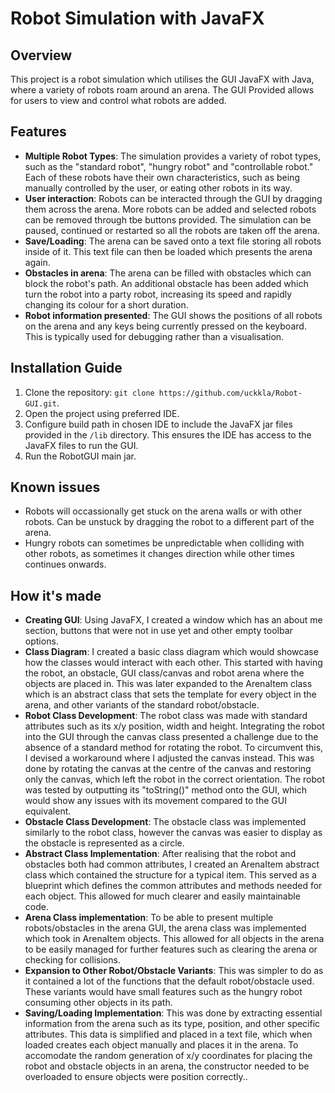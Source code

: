 # Robot Simulation with JavaFX

## Overview
This project is a robot simulation which utilises the GUI JavaFX with Java, where a variety of robots roam around an arena.
The GUI Provided allows for users to view and control what robots are added.

## Features
- **Multiple Robot Types**: The simulation provides a variety of robot types, such as the "standard robot", "hungry robot" and "controllable robot." Each of these robots have their own characteristics, such as being manually controlled by the user, or eating other robots in its way.
- **User interaction**: Robots can be interacted through the GUI by dragging them across the arena. More robots can be added and selected robots can be removed through tbe buttons provided. The simulation can be paused, continued or restarted so all the robots are taken off the arena.
- **Save/Loading**: The arena can be saved onto a text file storing all robots inside of it. This text file can then be loaded which presents the arena again.
- **Obstacles in arena**: The arena can be filled with obstacles which can block the robot's path. An additional obstacle has been added which turn the robot into a party robot, increasing its speed and rapidly changing its colour for a short duration.
- **Robot information presented**: The GUI shows the positions of all robots on the arena and any keys being currently pressed on the keyboard. This is typically used for debugging rather than a visualisation.

## Installation Guide
1. Clone the repository: `git clone https://github.com/uckkla/Robot-GUI.git`.
2. Open the project using preferred IDE.
3. Configure build path in chosen IDE to include the JavaFX jar files provided in the `/lib` directory. This ensures the IDE has access to the JavaFX files to run the GUI.
4. Run the RobotGUI main jar.

## Known issues
- Robots will occassionally get stuck on the arena walls or with other robots. Can be unstuck by dragging the robot to a different part of the arena.
- Hungry robots can sometimes be unpredictable when colliding with other robots, as sometimes it changes direction while other times continues onwards.

## How it's made
- **Creating GUI**: Using JavaFX, I created a window which has an about me section, buttons that were not in use yet and other empty toolbar options.
- **Class Diagram**: I created a basic class diagram which would showcase how the classes would interact with each other. This started with having the robot, an obstacle, GUI class/canvas and robot arena where the objects are placed in. This was later expanded to the ArenaItem class which is an abstract class that sets the template for every object in the arena, and other variants of the standard robot/obstacle.
- **Robot Class Development**: The robot class was made with standard attributes such as its x/y position, width and height. Integrating the robot into the GUI through the canvas class presented a challenge due to the absence of a standard method for rotating the robot. To circumvent this, I devised a workaround where I adjusted the canvas instead. This was done by rotating the canvas at the centre of the canvas and restoring only the canvas, which left the robot in the correct orientation. The robot was tested by outputting its "toString()" method onto the GUI, which would show any issues with its movement compared to the GUI equivalent.
- **Obstacle Class Development**: The obstacle class was implemented similarly to the robot class, however the canvas was easier to display as the obstacle is represented as a circle.
- **Abstract Class Implementation**: After realising that the robot and obstacles both had common attributes, I created an ArenaItem abstract class which contained the structure for a typical item. This served as a blueprint which defines the common attributes and methods needed for each object. This allowed for much clearer and easily maintainable code.
- **Arena Class implementation**: To be able to present multiple robots/obstacles in the arena GUI, the arena class was implemented which took in ArenaItem objects. This allowed for all objects in the arena to be easily managed for further features such as clearing the arena or checking for collisions.
- **Expansion to Other Robot/Obstacle Variants**: This was simpler to do as it contained a lot of the functions that the default robot/obstacle used. These variants would have small features such as the hungry robot consuming other objects in its path.
- **Saving/Loading Implementation**: This was done by extracting essential information from the arena such as its type, position, and other specific attributes. This data is simplified and placed in a text file, which when loaded creates each object manually and places it in the arena. To accomodate the random generation of x/y coordinates for placing the robot and obstacle objects in an arena, the constructor needed to be overloaded to ensure objects were position correctly..
